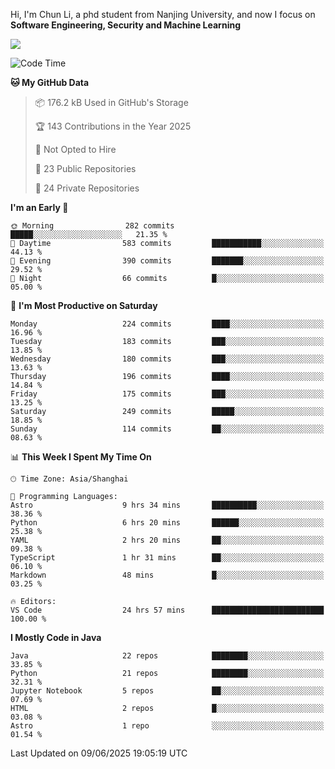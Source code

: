 Hi, I'm Chun Li, a phd student from Nanjing University, and now I focus on **Software Engineering, Security and Machine Learning**

<!--![GitHub Snake Light](https://github.com/pppppkun/pppppkun/blob/output/github-snake.svg#gh-light-mode-only)-->
<!--![GitHub Snake dark](https://github.com/pppppkun/pppppkun/blob/output/github-snake-dark.svg#gh-dark-mode-only)-->

![](https://komarev.com/ghpvc/?username=pppppkun)
<!--START_SECTION:waka-->
![Code Time](http://img.shields.io/badge/Code%20Time-2%2C150%20hrs%203%20mins-blue)

**🐱 My GitHub Data** 

> 📦 176.2 kB Used in GitHub's Storage 
 > 
> 🏆 143 Contributions in the Year 2025
 > 
> 🚫 Not Opted to Hire
 > 
> 📜 23 Public Repositories 
 > 
> 🔑 24 Private Repositories 
 > 
**I'm an Early 🐤** 

```text
🌞 Morning                282 commits         █████░░░░░░░░░░░░░░░░░░░░   21.35 % 
🌆 Daytime                583 commits         ███████████░░░░░░░░░░░░░░   44.13 % 
🌃 Evening                390 commits         ███████░░░░░░░░░░░░░░░░░░   29.52 % 
🌙 Night                  66 commits          █░░░░░░░░░░░░░░░░░░░░░░░░   05.00 % 
```
📅 **I'm Most Productive on Saturday** 

```text
Monday                   224 commits         ████░░░░░░░░░░░░░░░░░░░░░   16.96 % 
Tuesday                  183 commits         ███░░░░░░░░░░░░░░░░░░░░░░   13.85 % 
Wednesday                180 commits         ███░░░░░░░░░░░░░░░░░░░░░░   13.63 % 
Thursday                 196 commits         ████░░░░░░░░░░░░░░░░░░░░░   14.84 % 
Friday                   175 commits         ███░░░░░░░░░░░░░░░░░░░░░░   13.25 % 
Saturday                 249 commits         █████░░░░░░░░░░░░░░░░░░░░   18.85 % 
Sunday                   114 commits         ██░░░░░░░░░░░░░░░░░░░░░░░   08.63 % 
```


📊 **This Week I Spent My Time On** 

```text
🕑︎ Time Zone: Asia/Shanghai

💬 Programming Languages: 
Astro                    9 hrs 34 mins       ██████████░░░░░░░░░░░░░░░   38.36 % 
Python                   6 hrs 20 mins       ██████░░░░░░░░░░░░░░░░░░░   25.38 % 
YAML                     2 hrs 20 mins       ██░░░░░░░░░░░░░░░░░░░░░░░   09.38 % 
TypeScript               1 hr 31 mins        ██░░░░░░░░░░░░░░░░░░░░░░░   06.10 % 
Markdown                 48 mins             █░░░░░░░░░░░░░░░░░░░░░░░░   03.25 % 

🔥 Editors: 
VS Code                  24 hrs 57 mins      █████████████████████████   100.00 % 
```

**I Mostly Code in Java** 

```text
Java                     22 repos            ████████░░░░░░░░░░░░░░░░░   33.85 % 
Python                   21 repos            ████████░░░░░░░░░░░░░░░░░   32.31 % 
Jupyter Notebook         5 repos             ██░░░░░░░░░░░░░░░░░░░░░░░   07.69 % 
HTML                     2 repos             █░░░░░░░░░░░░░░░░░░░░░░░░   03.08 % 
Astro                    1 repo              ░░░░░░░░░░░░░░░░░░░░░░░░░   01.54 % 
```




 Last Updated on 09/06/2025 19:05:19 UTC
<!--END_SECTION:waka-->
